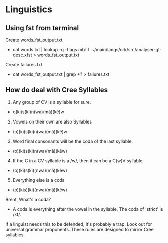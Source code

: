 # Linguistics

## Using fst from terminal


Create words_fst_output.txt
* cat words.txt | lookup -q -flags mbTT ~/main/langs/crk/src/analyser-gt-desc.xfst > words_fst_output.txt


Create failures.txt
* cat words_fst_output.txt | grep +? > failures.txt

## How do deal with Cree Syllables

1. Any group of CV is a syllable for sure.
* o(ki)s(ki)n(wa)(mâ)(kê)w
2. Vowels on their own are also Syllables
* (o)(ki)s(ki)n(wa)(mâ)(kê)w
3. Word final consonants will be the coda of the last syllable.
* (o)(ki)s(ki)n(wa)(mâ)(kêw)
4. If the C in a CV syllable is a /w/, then it can be a C(w)V syllable.
* (o)(ki)s(ki)(nwa)(mâ)(kêw)
5. Everything else is a coda
* (o)(kis)(ki)(nwa)(mâ)(kêw)

Brent, What's a coda?
* A coda is everything after the vowel in the syllable. The coda of 'strict' is /kt/.

If a linguist needs this to be defended, it's probably a trap. Look out for universal grammar proponents. These rules are designed to mirror Cree syllabics.
